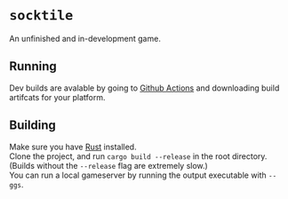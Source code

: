 `socktile`
===
An unfinished and in-development game.

Running
---
Dev builds are avalable by going to [Github Actions](https://github.com/thisjaiden/socktile/actions) and downloading build artifcats for your platform.

Building
---
Make sure you have [Rust](https://rust-lang.org) installed.  
Clone the project, and run `cargo build --release` in the root directory. (Builds without the `--release` flag are extremely slow.)  
You can run a local gameserver by running the output executable with `--ggs`.
